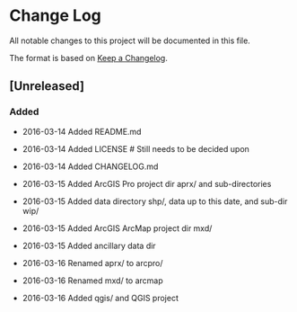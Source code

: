 # Change Log
All notable changes to this project will be documented in this file.

The format is based on [Keep a Changelog](http://keepachangelog.com/).

## [Unreleased]
### Added
- 2016-03-14 Added README.md
- 2016-03-14 Added LICENSE # Still needs to be decided upon 
- 2016-03-14 Added CHANGELOG.md

- 2016-03-15 Added ArcGIS Pro project dir aprx/ and sub-directories
- 2016-03-15 Added data directory shp/, data up to this date, and sub-dir wip/
- 2016-03-15 Added ArcGIS ArcMap project dir mxd/
- 2016-03-15 Added ancillary data dir 

- 2016-03-16 Renamed aprx/ to arcpro/
- 2016-03-16 Renamed mxd/ to arcmap
- 2016-03-16 Added qgis/ and QGIS project

